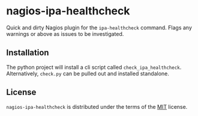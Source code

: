 # nagios-ipa-healthcheck

Quick and dirty Nagios plugin for the `ipa-healthcheck` command. Flags any warnings or above as issues to be investigated.

## Installation

The python project will install a cli script called `check_ipa_healthcheck`. Alternatively, `check.py` can be pulled out and installed standalone.


## License

`nagios-ipa-healthcheck` is distributed under the terms of the [MIT](https://spdx.org/licenses/MIT.html) license.
